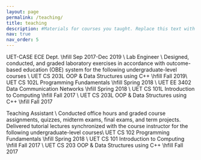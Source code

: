 ```yaml
---
layout: page
permalink: /teaching/
title: teaching
description: #Materials for courses you taught. Replace this text with your description.
nav: true
nav_order: 5
---
```


UET-CASE ECE Dept. \hfill Sep 2017-Dec 2019 \\
Lab Engineer \\
Designed, conducted, and graded laboratory exercises in accordance with outcome-based education 
(OBE) system for the following undergraduate-level courses \\
UET CS 203L OOP \& Data Structures using C++ \hfill Fall 2019\\
UET CS 102L Programming Fundamentals  \hfill Spring 2018 \\
UET EE 3402 Data Communication Networks \hfill Spring 2018 \\
UET CS 101L Introduction to Computing \hfill Fall 2017 \\
UET CS 203L OOP \& Data Structures using C++ \hfill Fall 2017 

Teaching Assistant  \\
Conducted office hours and graded course assignments, quizzes, midterm exams, final exams, and term projects. Delivered tutorial lectures synchronized with the course instructor for the following undergraduate-level courses\\
UET CS 102 Programming Fundamentals  \hfill Spring 2018 \\
UET CS 101 Introduction to Computing \hfill Fall 2017 \\
UET CS 203 OOP \& Data Structures using C++ \hfill Fall 2017

